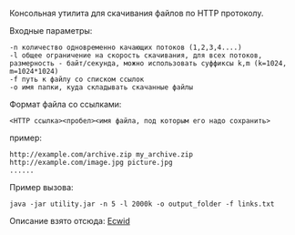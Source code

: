Консольная утилита для скачивания файлов по HTTP протоколу.

Входные параметры:

    -n количество одновременно качающих потоков (1,2,3,4....)
	-l общее ограничение на скорость скачивания, для всех потоков, размерность - байт/секунда, можно использовать суффиксы k,m (k=1024, m=1024*1024)
	-f путь к файлу со списком ссылок
	-o имя папки, куда складывать скачанные файлы

Формат файла со ссылками:

	<HTTP ссылка><пробел><имя файла, под которым его надо сохранить>

пример:

	http://example.com/archive.zip my_archive.zip
	http://example.com/image.jpg picture.jpg
	......

Пример вызова:

	java -jar utility.jar -n 5 -l 2000k -o output_folder -f links.txt

Описание взято отсюда: [Ecwid](https://github.com/Ecwid/new-job/blob/master/Console-downloader.md)
